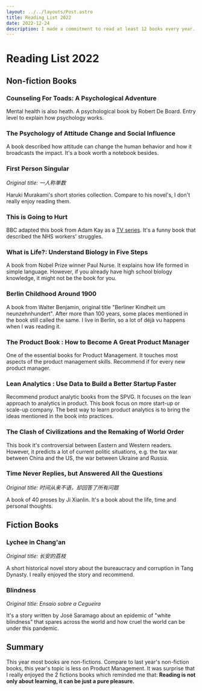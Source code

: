 ```yaml
---
layout: ../../layouts/Post.astro
title: Reading List 2022
date: 2022-12-24
description: I made a commitment to read at least 12 books every year. I don't limit the genres or types. Here the 2022 Reading List.
---
```


# Reading List 2022

## Non-fiction Books

### Counseling For Toads: A Psychological Adventure

Mental health is also heath. A psychological book by Robert De Board. Entry level to explain how psychology works. 

### The Psychology of Attitude Change and Social Influence

A book described how attitude can change the human behavior and how it broadcasts the impact. It's a book worth a notebook besides.

### First Person Singular

_Original title: 一人称単数_

Haruki Murakami's short stories collection. Compare to his novel's, I don't really enjoy reading them.

### This is Going to Hurt

BBC adapted this book from Adam Kay as a [TV series](https://en.wikipedia.org/wiki/This_Is_Going_to_Hurt_(TV_series)). It's a funny book that described the NHS workers' struggles.


### What is Life?: Understand Biology in Five Steps

A book from Nobel Prize winner Paul Nurse. It explains how life formed in simple language. However, if you already have high school biology knowledge, it might not be the book for you.

### Berlin Childhood Around 1900

A book from Walter Benjamin, original title "Berliner Kindheit um neunzehnhundert". After more than 100 years, some places mentioned in the book still called the same. I live in Berlin, so a lot of déjà vu happens when I was reading it.

### The Product Book : How to Become A Great Product Manager

One of the essential books for Product Management. It touches most aspects of the product management skills. Recommend if for every new product manager.

### Lean Analytics : Use Data to Build a Better Startup Faster

Recommend product analytic books from the SPVG. It focuses on the lean approach to analytics in product. This book focus on more start-up or scale-up company. The best way to learn product analytics is to bring the ideas mentioned in the book into practices.

### The Clash of Civilizations and the Remaking of World Order

This book it's controversial between Eastern and Western readers. However, it predicts a lot of current politic situations, e.g. the tax war between China and the US, the war between Ukraine and Russia. 


### Time Never Replies, but Answered All the Questions

_Original title: 时间从来不语，却回答了所有问题_

A book of 40 proses by Ji Xianlin. It's a book about the life, time and personal thoughts. 

## Fiction Books

### Lychee in Chang'an

_Original title: 长安的荔枝_

A short historical novel story about the bureaucracy and  corruption in Tang Dynasty. I really enjoyed the story and recommend. 


### Blindness 

_Original title: Ensaio sobre a Cegueira_

It's a story written by José Saramago about an epidemic of "white blindness" that spares across the world and how cruel the world can be under this pandemic. 

## Summary

This year most books are non-fictions. Compare to last year's non-fiction books, this year's topic is less on Product Management. It was surprise that I really enjoyed the 2 fictions books which reminded me that: **Reading is not only about learning, it can be just a pure pleasure.**

